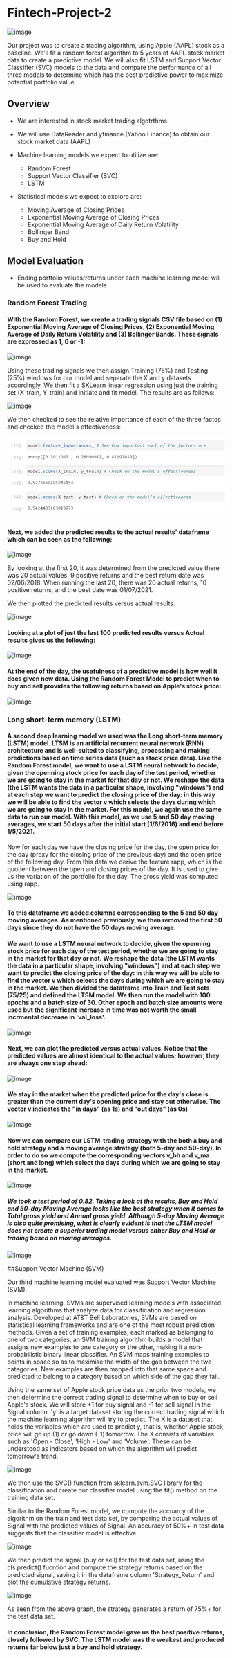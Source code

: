 # Fintech-Project-2


![image](https://user-images.githubusercontent.com/69773959/104261580-1530e500-5443-11eb-956f-cb7af70136c6.png)


Our project was to create a trading algorithm, using Apple (AAPL) stock as a baseline. We'll fit a random forest algorithm to 5 years of AAPL stock market data to create a predictive model. We will also fit LSTM and Support Vector Classifier (SVC) models to the data and compare the performance of all three models to determine which has the best predictive power to maximize potential portfolio value.

## Overview
* We are interested in stock market trading algotrthms

* We will use DataReader and yfinance (Yahoo Finance) to obtain our stock market data (AAPL)

* Machine learning models we expect to utilize are: 
   * Random Forest
   * Support Vector Classifier (SVC)
   * LSTM
   
* Statistical models we expect to explore are:   
   * Moving Average of Closing Prices
   * Exponential Moving Average of Closing Prices
   * Exponential Moving Average of Daily Return Volatility
   * Bollinger Band
   * Buy and Hold

## Model Evaluation
* Ending portfolio values/returns under each machine learning model will be used to evaluate the models


### Random Forest Trading
#### With the Random Forest, we create a trading signals CSV file based on (1) Exponential Moving Average of Closing Prices, (2) Exponential Moving Average of Daily Return Volatility and (3) Bollinger Bands. These signals are expressed as 1, 0 or -1:

![image](https://user-images.githubusercontent.com/69773959/105057971-fcbc5e00-5a32-11eb-9f03-b3df01466c3d.png)

Using these trading signals we then assign Training (75%) and Testing (25%) windows for our model and separate the X and y datasets accordingly. We then fit a SKLearn linear regression using just the training set (X_train, Y_train) and initiate and fit model.  The results are as follows:

![image](https://user-images.githubusercontent.com/69773959/105058029-0b0a7a00-5a33-11eb-9463-5290212a4329.png)

We then checked to see the relative importance of each of the three factos and checked the model's effectiveness:

![Model_Results(line41).png](Images/Model_Results(line41).png)

#### Next, we added the predicted results to the actual results' dataframe which can be seen as the following:

![image](https://user-images.githubusercontent.com/69773959/105058242-3beaaf00-5a33-11eb-983f-fd3bbaa71305.png)

By looking at the first 20, it was determined from the predicted value there was 20 actual values, 9 positive returns and the best return date was 02/06/2018. When running the last 20, there was 20 actual returns, 10 positive returns, and the best date was 01/07/2021. 

We then plotted the predicted results versus actual results:

![image](https://user-images.githubusercontent.com/69773959/105058302-4d33bb80-5a33-11eb-9478-c0ae4068cc86.png)

#### Looking at a plot of just the last 100 predicted results versus Actual results gives us the following:

![image](https://user-images.githubusercontent.com/69773959/105058533-8e2bd000-5a33-11eb-837a-c1374e2c403a.png)

#### At the end of the day, the usefulness of a predictive model is how well it does given new data.  Using the Random Forest Model to predict when to buy and sell provides the following returns based on Apple's stock price: 

![image](https://user-images.githubusercontent.com/69773959/105058648-abf93500-5a33-11eb-9c59-e5fc069bb49d.png)


### Long short-term memory (LSTM)
#### A second deep learning model we used was the Long short-term memory (LSTM) model.  LTSM is an artificial recurrent neural network (RNN) architecture and is well-suited to classifying, processing and making predictions based on time series data (such as stock price data).  Like the Random Forest model, we want to use a LSTM neural network to decide, given the openning stock price for each day of the test period, whether we are going to stay in the market for that day or not.  We reshape the data (the LSTM wants the data in a particular shape, involving "windows") and at each step we want to predict the closing price of the day: in this way we will be able to find the vector v which selects the days during which we are going to stay in the market. For this model, we again use the same data to run our model. With this model, as we use 5 and 50 day moving averages, we start 50 days after the initial start (1/6/2016) and end before 1/5/2021. 

Now for each day we have the closing price for the day, the open price for the day (proxy for the closing price of the previous day) and the open price of the following day.  From this data we derive the feature rapp, which is the quotient between the open and closing prices of the day. It is used to give us the variation of the portfolio for the day. The gross yield was computed using rapp.

![image](https://user-images.githubusercontent.com/69773959/105059499-96383f80-5a34-11eb-94e2-215e8d03fd9d.png)

#### To this dataframe we added columns corresponding to the 5 and 50 day moving averages. As mentioned previously, we then removed the first 50 days since they do not have the 50 days moving average. 

#### We want to use a LSTM neural network to decide, given the openning stock price for each day of the test period, whether we are going to stay in the market for that day or not.  We reshape the data (the LSTM wants the data in a particular shape, involving "windows") and at each step we want to predict the closing price of the day: in this way we will be able to find the vector v which selects the days during which we are going to stay in the market.  We then divided the dataframe into Train and Test sets (75/25) and defined the LTSM model.  We then run the model with 100 epochs and a batch size of 30.  Other epoch and batch size amounts were used but the significant increase in time was not worth the small incrmental decrease in 'val_loss'.

![image](https://user-images.githubusercontent.com/69773959/105059813-ea432400-5a34-11eb-97ee-34f60062cd40.png)

#### Next, we can plot the predicted versus actual values. Notice that the predicted values are almost identical to the actual values; however, they are always one step ahead:

![image](https://user-images.githubusercontent.com/69773959/105060007-224a6700-5a35-11eb-891f-3d7facbb106b.png)

#### We stay in the market when the predicted price for the day's close is greater than the current day's opening price and stay out otherwise. The vector v indicates the "in days" (as 1s) and "out days" (as 0s)

![image](https://user-images.githubusercontent.com/69773959/105060113-3e4e0880-5a35-11eb-9d5f-88a342425dc3.png)

#### Now we can compare our LSTM-trading-strategy with the both a buy and hold strategy and a moving average strategy (both 5-day and 50-day). In order to do so we compute the corresponding vectors v_bh and v_ma (short and long) which select the days during which we are going to stay in the market.

![image](https://user-images.githubusercontent.com/70610967/105270928-73e51580-5b4b-11eb-900b-3447618304cb.png)

##### We took a test period of 0.82. Taking a look at the results, Buy and Hold and 50-day Moving Average looks like the best strategy when it comes to Total gross yield and Annual gross yield. Although 5-day Moving Average is also quite promising, what is clearly evident is that the LTSM model does not create a superior trading model versus either Buy and Hold or trading based on moving averages.

![image](https://user-images.githubusercontent.com/70610967/105271114-cd4d4480-5b4b-11eb-8f74-b4042af7d235.png)


##Support Vector Machine (SVM)

Our third machine learning model evaluated was Support Vector Machine (SVM).  

In machine learning, SVMs are supervised learning models with associated learning algorithms that analyze data for classification and regression analysis.  Developed at AT&T Bell Laboratories, SVMs are based on statistical learning frameworks and are one of the most robust prediction methods.  Given a set of training examples, each marked as belonging to one of two categories, an SVM training algorithm builds a model that assigns new examples to one category or the other, making it a non-probabilistic binary linear classifier.  An SVM maps training examples to points in space so as to maximise the width of the gap between the two categories.  New examples are then mapped into that same space and predicted to belong to a category based on which side of the gap they fall.

Using the same set of Apple stock price data as the prior two models, we then determine the correct trading signal to determine when to buy or sell Apple's stock.  We will store +1 for buy signal and -1 for sell signal in the Signal column. 'y' is a target dataset storing the correct trading signal which the machine learning algorithm will try to predict.  The X is a dataset that holds the variables which are used to predict y, that is, whether Apple stock price will go up (1) or go down (-1) tomorrow. The X consists of variables such as 'Open - Close', 'High - Low' and 'Volume'. These can be understood as indicators based on which the algorithm will predict tomorrow's trend.

![image](https://user-images.githubusercontent.com/69773959/105270274-be1dc500-5b52-11eb-8609-6dad5654f96f.png)

We then use the SVC() function from sklearn.svm.SVC library for the classification and create our classifier model using the fit() method on the training data set.

Similar to the Random Forest model, we compute the accuarcy of the algorithm on the train and test data set, by comparing the actual values of Signal with the predicted values of Signal.  An accuracy of 50%+ in test data suggests that the classifier model is effective.

![image](https://user-images.githubusercontent.com/69773959/105270603-48662900-5b53-11eb-8f2f-9b45a9195a48.png)

We then predict the signal (buy or sell) for the test data set, using the cls.predict() fucntion and compute the strategy returns based on the predicted signal, saving it in the dataframe column 'Strategy_Return' and plot the cumulative strategy returns.

![image](https://user-images.githubusercontent.com/69773959/105270777-95e29600-5b53-11eb-8668-532d6f0a18ae.png)

As seen from the above graph, the strategy generates a return of 75%+ for the test data set.

#### In conclusion, the Random Forest model gave us the best positive returns, closely followed by SVC. The LSTM model was the weakest and produced returns far below just a buy and hold strategy. 
